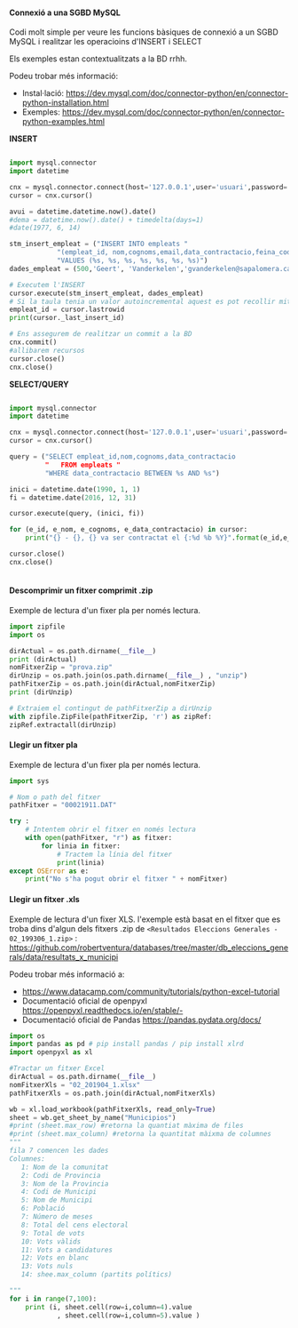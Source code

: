#### Connexió a una SGBD MySQL
Codi molt simple per veure les funcions bàsiques de connexió a un SGBD MySQL i  realitzar les operacioins d'INSERT i SELECT 

Els exemples estan contextualitzats a la BD rrhh.

Podeu trobar més informació:
- Instal·lació: https://dev.mysql.com/doc/connector-python/en/connector-python-installation.html
- Exemples: https://dev.mysql.com/doc/connector-python/en/connector-python-examples.html

**INSERT**
```python

import mysql.connector
import datetime

cnx = mysql.connector.connect(host='127.0.0.1',user='usuari',password='paraulapas', database='rrhh')
cursor = cnx.cursor()

avui = datetime.datetime.now().date()
#dema = datetime.now().date() + timedelta(days=1)
#date(1977, 6, 14)

stm_insert_empleat = ("INSERT INTO empleats "
            "(empleat_id, nom,cognoms,email,data_contractacio,feina_codi,salari) "
            "VALUES (%s, %s, %s, %s, %s, %s, %s)")
dades_empleat = (500,'Geert', 'Vanderkelen','gvanderkelen@sapalomera.cat', tomorrow, 'IT_PROG',77.99)

# Executem l'INSERT
cursor.execute(stm_insert_empleat, dades_empleat)
# Si la taula tenia un valor autoincremental aquest es pot recollir mitjançant lastrowid o _last_insert_id.
empleat_id = cursor.lastrowid    
print(cursor._last_insert_id)

# Ens assegurem de realitzar un commit a la BD
cnx.commit()
#allibarem recursos
cursor.close()
cnx.close()
```

**SELECT/QUERY**
```python

import mysql.connector
import datetime

cnx = mysql.connector.connect(host='127.0.0.1',user='usuari',password='paraulapas', database='rrhh')
cursor = cnx.cursor()

query = ("SELECT empleat_id,nom,cognoms,data_contractacio 
         "   FROM empleats "
         "WHERE data_contractacio BETWEEN %s AND %s")

inici = datetime.date(1990, 1, 1)
fi = datetime.date(2016, 12, 31)

cursor.execute(query, (inici, fi))

for (e_id, e_nom, e_cognoms, e_data_contractacio) in cursor:
    print("{} - {}, {} va ser contractat el {:%d %b %Y}".format(e_id,e_nom,e_cognoms,e_data_contractacio))

cursor.close()
cnx.close()
    
```
#### Descomprimir un fitxer comprimit .zip
Exemple de lectura d'un fixer pla per només lectura.
```python
import zipfile
import os

dirActual = os.path.dirname(__file__)
print (dirActual)
nomFitxerZip = "prova.zip"
dirUnzip = os.path.join(os.path.dirname(__file__) , "unzip")
pathFitxerZip = os.path.join(dirActual,nomFitxerZip)
print (dirUnzip)

# Extraiem el contingut de pathFitxerZip a dirUnzip
with zipfile.ZipFile(pathFitxerZip, 'r') as zipRef:
zipRef.extractall(dirUnzip)
```

#### Llegir un fitxer pla
Exemple de lectura d'un fixer pla per només lectura.
```python
import sys

# Nom o path del fitxer
pathFitxer = "00021911.DAT"

try :
    # Intentem obrir el fitxer en només lectura
    with open(pathFitxer, "r") as fitxer:
        for linia in fitxer:
            # Tractem la línia del fitxer
            print(linia)
except OSError as e:
    print("No s'ha pogut obrir el fitxer " + nomFitxer)
```

#### Llegir un fitxer .xls
Exemple de lectura d'un fixer XLS. l'exemple està basat en el fitxer que es troba dins d'algun dels fitxers .zip de `<Resultados Eleccions Generales - 02_199306_1.zip>` : <https://github.com/robertventura/databases/tree/master/db_eleccions_generals/data/resultats_x_municipi>

Podeu trobar més informació a:
- https://www.datacamp.com/community/tutorials/python-excel-tutorial
- Documentació oficial de openpyxl https://openpyxl.readthedocs.io/en/stable/- 
- Documentació oficial de Pandas https://pandas.pydata.org/docs/

```python
import os
import pandas as pd # pip install pandas / pip install xlrd
import openpyxl as xl

#Tractar un fitxer Excel
dirActual = os.path.dirname(__file__)
nomFitxerXls = "02_201904_1.xlsx"
pathFitxerXls = os.path.join(dirActual,nomFitxerXls)

wb = xl.load_workbook(pathFitxerXls, read_only=True)
sheet = wb.get_sheet_by_name("Municipios")
#print (sheet.max_row) #retorna la quantiat màxima de files
#print (sheet.max_column) #retorna la quantitat màixma de columnes
"""
fila 7 comencen les dades
Columnes:
   1: Nom de la comunitat
   2: Codi de Provincia
   3: Nom de la Provincia
   4: Codi de Municipi
   5: Nom de Municipi
   6: Població
   7: Número de meses
   8: Total del cens electoral
   9: Total de vots
   10: Vots vàlids
   11: Vots a candidatures
   12: Vots en blanc
   13: Vots nuls
   14: shee.max_column (partits polítics)

"""
for i in range(7,100):
    print (i, sheet.cell(row=i,column=4).value
            , sheet.cell(row=i,column=5).value )
```


